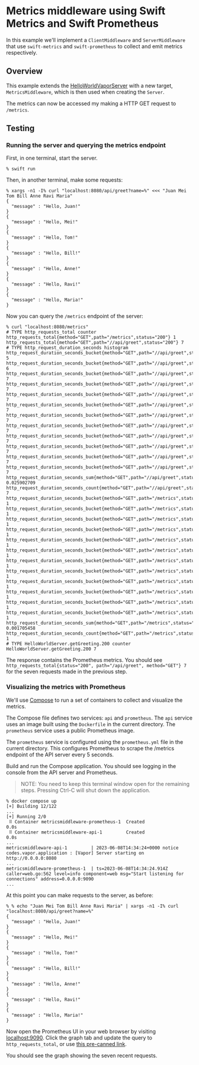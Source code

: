 # Metrics middleware using Swift Metrics and Swift Prometheus

In this example we'll implement a `ClientMiddleware` and `ServerMiddleware`
that use `swift-metrics` and `swift-prometheus` to collect and emit metrics
respectively.

## Overview

This example extends the [HelloWorldVaporServer](../HelloWorldVaporServer)
with a new target, `MetricsMiddleware`, which is then used when creating
the `Server`.

The metrics can now be accessed my making a HTTP GET request to `/metrics`.

## Testing

### Running the server and querying the metrics endpoint

First, in one terminal, start the server.

```console
% swift run
```

Then, in another terminal, make some requests:

```console
% xargs -n1 -I% curl "localhost:8080/api/greet?name=%" <<< "Juan Mei Tom Bill Anne Ravi Maria"
{
  "message" : "Hello, Juan!"
}
{
  "message" : "Hello, Mei!"
}
{
  "message" : "Hello, Tom!"
}
{
  "message" : "Hello, Bill!"
}
{
  "message" : "Hello, Anne!"
}
{
  "message" : "Hello, Ravi!"
}
{
  "message" : "Hello, Maria!"
}
```

Now you can query the `/metrics` endpoint of the server:

```console
% curl "localhost:8080/metrics"
# TYPE http_requests_total counter
http_requests_total{method="GET",path="/metrics",status="200"} 1
http_requests_total{method="GET",path="//api/greet",status="200"} 7
# TYPE http_request_duration_seconds histogram
http_request_duration_seconds_bucket{method="GET",path="//api/greet",status="200",le="0.005"} 5
http_request_duration_seconds_bucket{method="GET",path="//api/greet",status="200",le="0.01"} 6
http_request_duration_seconds_bucket{method="GET",path="//api/greet",status="200",le="0.025"} 7
http_request_duration_seconds_bucket{method="GET",path="//api/greet",status="200",le="0.05"} 7
http_request_duration_seconds_bucket{method="GET",path="//api/greet",status="200",le="0.1"} 7
http_request_duration_seconds_bucket{method="GET",path="//api/greet",status="200",le="0.25"} 7
http_request_duration_seconds_bucket{method="GET",path="//api/greet",status="200",le="0.5"} 7
http_request_duration_seconds_bucket{method="GET",path="//api/greet",status="200",le="1.0"} 7
http_request_duration_seconds_bucket{method="GET",path="//api/greet",status="200",le="2.5"} 7
http_request_duration_seconds_bucket{method="GET",path="//api/greet",status="200",le="5.0"} 7
http_request_duration_seconds_bucket{method="GET",path="//api/greet",status="200",le="10.0"} 7
http_request_duration_seconds_bucket{method="GET",path="//api/greet",status="200",le="+Inf"} 7
http_request_duration_seconds_sum{method="GET",path="//api/greet",status="200"} 0.025902709
http_request_duration_seconds_count{method="GET",path="//api/greet",status="200"} 7
http_request_duration_seconds_bucket{method="GET",path="/metrics",status="200",le="0.005"} 1
http_request_duration_seconds_bucket{method="GET",path="/metrics",status="200",le="0.01"} 1
http_request_duration_seconds_bucket{method="GET",path="/metrics",status="200",le="0.025"} 1
http_request_duration_seconds_bucket{method="GET",path="/metrics",status="200",le="0.05"} 1
http_request_duration_seconds_bucket{method="GET",path="/metrics",status="200",le="0.1"} 1
http_request_duration_seconds_bucket{method="GET",path="/metrics",status="200",le="0.25"} 1
http_request_duration_seconds_bucket{method="GET",path="/metrics",status="200",le="0.5"} 1
http_request_duration_seconds_bucket{method="GET",path="/metrics",status="200",le="1.0"} 1
http_request_duration_seconds_bucket{method="GET",path="/metrics",status="200",le="2.5"} 1
http_request_duration_seconds_bucket{method="GET",path="/metrics",status="200",le="5.0"} 1
http_request_duration_seconds_bucket{method="GET",path="/metrics",status="200",le="10.0"} 1
http_request_duration_seconds_bucket{method="GET",path="/metrics",status="200",le="+Inf"} 1
http_request_duration_seconds_sum{method="GET",path="/metrics",status="200"} 0.001705458
http_request_duration_seconds_count{method="GET",path="/metrics",status="200"} 1
# TYPE HelloWorldServer.getGreeting.200 counter
HelloWorldServer.getGreeting.200 7
```

The response contains the Prometheus metrics. You should see `http_requests_total{status="200", path="/api/greet", method="GET"} 7` for the seven requests made in the previous step.

### Visualizing the metrics with Prometheus

We'll use [Compose](https://docs.docker.com/compose) to run a set of containers
to collect and visualize the metrics.

The Compose file defines two services: `api` and `prometheus`. The `api`
service uses an image built using the `Dockerfile` in the current directory.
The `prometheus` service uses a public Prometheus image.

The `prometheus` service is configured using the `prometheus.yml` file in the
current directory. This configures Prometheus to scrape the /metrics endpoint
of the API server every 5 seconds.

Build and run the Compose application. You should see logging in the console
from the API server and Prometheus.

> NOTE: You need to keep this terminal window open for the remaining steps. Pressing Ctrl-C will shut down the application.

```console
% docker compose up
[+] Building 12/122
...
[+] Running 2/0
 ⠿ Container metricsmiddleware-prometheus-1  Created                                                    0.0s
 ⠿ Container metricsmiddleware-api-1         Created                                                    0.0s
...
metricsmiddleware-api-1         | 2023-06-08T14:34:24+0000 notice codes.vapor.application : [Vapor] Server starting on http://0.0.0.0:8080
...
metricsmiddleware-prometheus-1  | ts=2023-06-08T14:34:24.914Z caller=web.go:562 level=info component=web msg="Start listening for connections" address=0.0.0.0:9090
...
```

At this point you can make requests to the server, as before:

```console
% % echo "Juan Mei Tom Bill Anne Ravi Maria" | xargs -n1 -I% curl "localhost:8080/api/greet?name=%"
{
  "message" : "Hello, Juan!"
}
{
  "message" : "Hello, Mei!"
}
{
  "message" : "Hello, Tom!"
}
{
  "message" : "Hello, Bill!"
}
{
  "message" : "Hello, Anne!"
}
{
  "message" : "Hello, Ravi!"
}
{
  "message" : "Hello, Maria!"
}
```

Now open the Prometheus UI in your web browser by visiting [localhost:9090](http://localhost:9090). Click the graph tab and update the query to `http_requests_total`, or use [this pre-canned link](http://localhost:9090/graph?g0.expr=http_requests_total&g0.tab=0&g0.stacked=0&g0.show_exemplars=0&g0.range_input=5m).

You should see the graph showing the seven recent requests.
